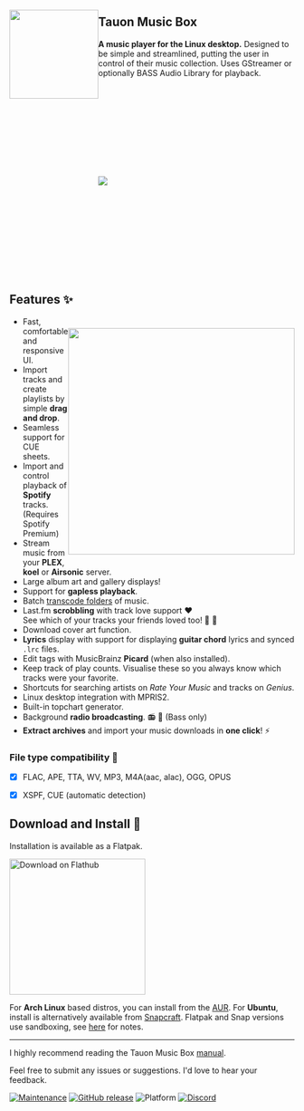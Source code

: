 
<img src="https://user-images.githubusercontent.com/17271572/51743494-a2b58600-2101-11e9-9e90-9c7c6c3394eb.png" align="left" height="157px" hspace="0px" vspace="20px">

## Tauon Music Box

**A music player for the Linux desktop.** Designed to be simple and streamlined, putting the user in control of their music collection. Uses GStreamer or optionally BASS Audio Library for playback. 

<img src="https://user-images.githubusercontent.com/17271572/56716255-f03ba080-678d-11e9-880f-49d6cbf77e60.jpg" hspace="0px" vspace="160px">

## Features :sparkles:

<img src="https://user-images.githubusercontent.com/17271572/64146704-18d95280-ce72-11e9-9a6a-0d5575d52411.png" align="right" width="400px" hspace="0px" vspace="20px">

  - Fast, comfortable and responsive UI.
  - Import tracks and create playlists by simple **drag and drop**.
  - Seamless support for CUE sheets.
  - Import and control playback of **Spotify** tracks. (Requires Spotify Premium) 
  - Stream music from your **PLEX**, **koel** or **Airsonic** server.
  - Large album art and gallery displays!
  - Support for **gapless playback**.
  - Batch [transcode folders](https://github.com/Taiko2k/tauonmb/wiki/Transcoding-for-PMP-DAP-Smartphone) of music.
  - Last.fm **scrobbling** with track love support :heart:  
  See which of your tracks your friends loved too! :purple_heart: :blue_heart:
  - Download cover art function.
  - **Lyrics** display with support for displaying **guitar chord** lyrics and synced `.lrc` files.
  - Edit tags with MusicBrainz **Picard** (when also installed).
  - Keep track of play counts. Visualise these so you always know which tracks were your favorite.
  - Shortcuts for searching artists on *Rate Your Music* and tracks on *Genius*.
  - Linux desktop integration with MPRIS2.
  - Built-in topchart generator.
  - Background **radio broadcasting**. :radio: :satellite: (Bass only)
  - **Extract archives** and import your music downloads in **one click**! :zap:


### File type compatibility :milky_way:

- [x] FLAC, APE, TTA, WV, MP3, M4A(aac, alac), OGG, OPUS
- [x] XSPF, CUE (automatic detection)


## Download and Install :dizzy:

Installation is available as a Flatpak.

<a href='https://flathub.org/apps/details/com.github.taiko2k.tauonmb'><img width='240' alt='Download on Flathub' src='https://flathub.org/assets/badges/flathub-badge-en.png'/></a>

For **Arch Linux** based distros, you can install from the [AUR](https://aur.archlinux.org/packages/tauon-music-box/). For **Ubuntu**, install is alternatively available from [Snapcraft](https://snapcraft.io/tauon). Flatpak and Snap versions use sandboxing, see [here](https://github.com/Taiko2k/TauonMusicBox/wiki/Sandboxing-Quirks) for notes.
___

I highly recommend reading the Tauon Music Box [manual](https://tauonmusicbox.rocks#manual).

Feel free to submit any issues or suggestions. I'd love to hear your feedback.

[![Maintenance](https://img.shields.io/maintenance/yes/2020.svg?color=a3e11f&style=for-the-badge)](https://github.com/Taiko2k/tauonmb/releases) [![GitHub release](https://img.shields.io/github/release/taiko2k/tauonmb.svg?style=for-the-badge&colorB=ff69b4)](https://github.com/Taiko2k/tauonmb/releases) ![Platform](https://img.shields.io/badge/platform-linux-lightgrey.svg?style=for-the-badge) [![Discord](https://img.shields.io/discord/687418493209018622.svg?color=a483ef&style=for-the-badge)](https://discord.gg/v4EmhES)


